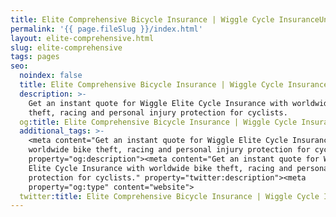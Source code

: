 ```yaml
---
title: Elite Comprehensive Bicycle Insurance | Wiggle Cycle InsuranceUntitled
permalink: '{{ page.fileSlug }}/index.html'
layout: elite-comprehensive.html
slug: elite-comprehensive
tags: pages
seo:
  noindex: false
  title: Elite Comprehensive Bicycle Insurance | Wiggle Cycle InsuranceUntitled
  description: >-
    Get an instant quote for Wiggle Elite Cycle Insurance with worldwide bike
    theft, racing and personal injury protection for cyclists.
  og:title: Elite Comprehensive Bicycle Insurance | Wiggle Cycle InsuranceUntitled
  additional_tags: >-
    <meta content="Get an instant quote for Wiggle Elite Cycle Insurance with
    worldwide bike theft, racing and personal injury protection for cyclists."
    property="og:description"><meta content="Get an instant quote for Wiggle
    Elite Cycle Insurance with worldwide bike theft, racing and personal injury
    protection for cyclists." property="twitter:description"><meta
    property="og:type" content="website">
  twitter:title: Elite Comprehensive Bicycle Insurance | Wiggle Cycle InsuranceUntitled
---
```




